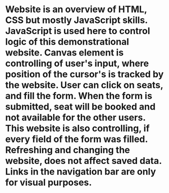 # Website is an overview of HTML, CSS but mostly JavaScript skills. JavaScript is used here to control logic of this demonstrational website. Canvas element is controlling of user's input, where position of the cursor's is tracked by the website. User can click on seats, and fill the form. When the form is submitted, seat will be booked and not available for the other users. This website is also controlling, if every field of the form was filled. Refreshing and changing the website, does not affect saved data. Links in the navigation bar are only for visual purposes.
